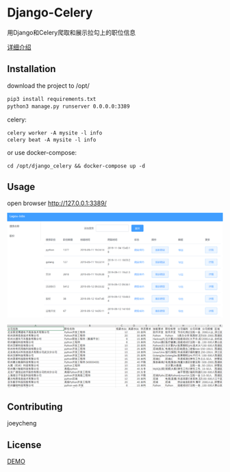# Django-Celery

用Django和Celery爬取和展示拉勾上的职位信息

[详细介绍](http://www.zchengjoey.com/posts/celery+django%E8%87%AA%E5%8A%A8%E7%88%AC%E5%8F%96%E5%B1%95%E7%A4%BA%E6%8B%89%E5%8B%BE%E8%81%8C%E4%BD%8D/)


## Installation

download the project to /opt/

```bash
pip3 install requirements.txt
python3 manage.py runserver 0.0.0.0:3389
```
celery:
```
celery worker -A mysite -l info
celery beat -A mysite -l info
```

or use docker-compose:
```
cd /opt/django_celery && docker-compose up -d
```

## Usage
open browser http://127.0.0.1:3389/

![演示图1](django_client.jpg)

![演示图2](export_csv.jpg)


## Contributing
joeycheng

## License
[DEMO](http://101.91.120.168:3389/)